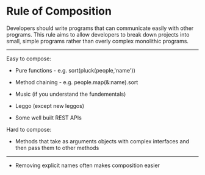 

# Rule of Composition

Developers should write programs that can communicate easily with other programs. This rule aims to allow developers to break down projects into small, simple programs rather than overly complex monolithic programs.

---

Easy to compose:

* Pure functions  - e.g. sort(pluck(people,'name'))
* Method chaining - e.g. people.map(&:name).sort
* Music (if you understand the fundementals)
* Leggo (except new leggos)

* Some well built REST APIs

Hard to compose:

* Methods that take as arguments objects with complex interfaces and then pass them to other methods

---

* Removing explicit names often makes composition easier
